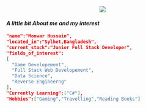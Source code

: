 <p align="center">
  <img src="https://capsule-render.vercel.app/api?text=Hey Everyone!🕹️&animation=fadeIn&type=waving&color=gradient&height=100"/>
</p>

#### ___A little bit About me and my interest___
```json
"name":"Monwar Hussain",
"located_in":"Sylhet,Bangladesh",
"current_stack":"Junior Full Stack Developer",
"fields_of_interest":
[
  "Game Developement",
  "Full Stack Web Developement",
  "Data Science",
  "Reverse Engineerng"
],
"Currently Learning":["C#"],
"Hobbies":["Gaming","Travelling","Reading Books"]
```
